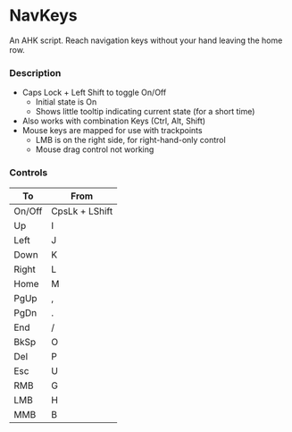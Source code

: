 # NavKeys
An AHK script. 
Reach navigation keys without your hand leaving the home row.
### Description
- Caps Lock + Left Shift to toggle On/Off
  - Initial state is On
  - Shows little tooltip indicating current state (for a short time)
- Also works with combination Keys (Ctrl, Alt, Shift)
- Mouse keys are mapped for use with trackpoints
  -  LMB is on the right side, for right-hand-only control
  - Mouse drag control not working

### Controls
| To | From |
|--|--|
| On/Off | CpsLk + LShift |
| Up | I |
| Left | J |
| Down | K |
| Right | L |
| Home | M |
| PgUp | , |
| PgDn | . |
| End | / |
| BkSp | O |
| Del | P |
| Esc | U |
| RMB | G |
| LMB | H |
| MMB | B |
